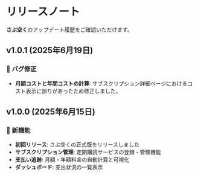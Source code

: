 # リリースノート

**さぶ空く**のアップデート履歴をご確認いただけます。

## v1.0.1 (2025年6月19日)

### 🐛 バグ修正

- **月額コストと年間コストの計算**: サブスクリプション詳細ページにおけるコスト表示に誤りがあったため修正しました。

## v1.0.0 (2025年6月15日)

### 🎉 新機能

- **初回リリース**: さぶ空くの正式版をリリースしました
- **サブスクリプション管理**: 定期購読サービスの登録・管理機能
- **支払い追跡**: 月額・年額料金の自動計算と可視化
- **ダッシュボード**: 支出状況の一覧表示
